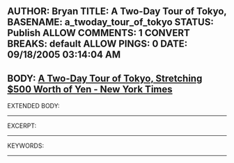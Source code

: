 AUTHOR: Bryan
TITLE: A Two-Day Tour of Tokyo,
BASENAME: a_twoday_tour_of_tokyo
STATUS: Publish
ALLOW COMMENTS: 1
CONVERT BREAKS: __default__
ALLOW PINGS: 0
DATE: 09/18/2005 03:14:04 AM
-----
BODY:
<a title="A Two-Day Tour of Tokyo, Stretching $500 Worth of Yen - New York Times" href="http://travel2.nytimes.com/2005/09/11/travel/11frugal.html?ex=1142049600&en=a83d691411bba8df&ei=5087&mkt=travellink1">A Two-Day Tour of Tokyo, Stretching $500 Worth of Yen - New York Times</a>
-----
EXTENDED BODY:

-----
EXCERPT:

-----
KEYWORDS:

-----


